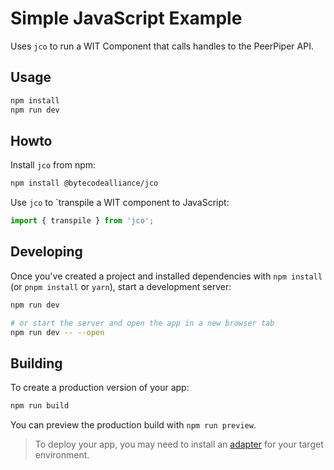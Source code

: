 # Simple JavaScript Example

Uses `jco` to run a WIT Component that calls handles to the PeerPiper API.

## Usage

```bash
npm install
npm run dev
```

## Howto

Install `jco` from npm:

```bash
npm install @bytecodealliance/jco
```

Use `jco` to `transpile a WIT component to JavaScript:

```js
import { transpile } from 'jco';
```


## Developing

Once you've created a project and installed dependencies with `npm install` (or `pnpm install` or `yarn`), start a development server:

```bash
npm run dev

# or start the server and open the app in a new browser tab
npm run dev -- --open
```

## Building

To create a production version of your app:

```bash
npm run build
```

You can preview the production build with `npm run preview`.

> To deploy your app, you may need to install an [adapter](https://kit.svelte.dev/docs/adapters) for your target environment.
